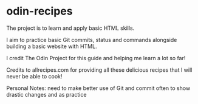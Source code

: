 # odin-recipes
The project is to learn and apply basic HTML skills.

I aim to practice basic Git commits, status and commands alongside building a basic website with HTML.

I credit The Odin Project for this guide and helping me learn a lot so far!

Credits to allrecipes.com for providing all these delicious recipes that I will never be able to cook!

Personal Notes: need to make better use of Git and commit often to show drastic changes and as practice
